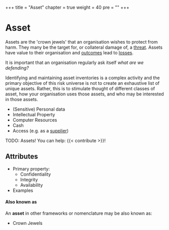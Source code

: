 +++
title = "Asset"
chapter = true
weight = 40
pre = ""
+++

# Asset

Assets are the 'crown jewels' that an organisation wishes to protect from harm. They many be the target for, or collateral damage of, a [threat](/threat). Assets have value to their organisation and [outcomes](/outcome) lead to [losses](/loss).

It is important that an organisation regularly ask itself _what are we defending?_

Identifying and maintaining asset inventories is a complex activity and the primary objective of this risk universe is not to create an exhaustive list of unique assets. Rather, this is to stimulate thought of different classes of asset, how your organisation uses those assets, and who may be interested in those assets.

- (Sensitive) Personal data
- Intellectual Property
- Computer Resources
- Cash
- Access (e.g. as a [supplier](/threat/supplier))

TODO: Assets! You can help: {{< contribute >}}!

## Attributes

- Primary property:
  - Confidentiality
  - Integrity
  - Availability
- Examples

#### Also known as

An **asset** in other frameworks or nomenclature may be also known as:

- Crown Jewels
